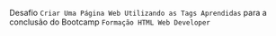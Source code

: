 Desafio `Criar Uma Página Web Utilizando as Tags Aprendidas` para a conclusão do Bootcamp `Formação HTML Web Developer
`
